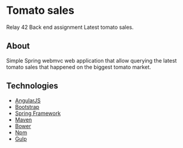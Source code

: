 # Tomato sales

Relay 42 Back end assignment Latest tomato sales.


About
-----

Simple Spring webmvc web application that allow querying the latest tomato sales that happened on the biggest tomato market.

Technologies
------------

* [AngularJS](http://angularjs.org/)
* [Bootstrap](http://getbootstrap.com/)
* [Spring Framework](http://projects.spring.io/spring-framework/)
* [Maven](https://maven.apache.org/)
* [Bower](https://bower.io/)
* [Npm](https://www.npmjs.com/)
* [Gulp](http://gulpjs.com/)